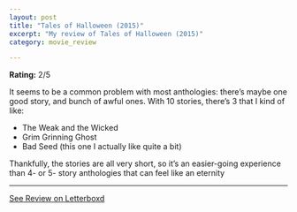 ```yaml
---
layout: post
title: "Tales of Halloween (2015)"
excerpt: "My review of Tales of Halloween (2015)"
category: movie_review

---
```


**Rating:** 2/5

It seems to be a common problem with most anthologies: there’s maybe one good story, and bunch of awful ones. With 10 stories, there’s 3 that I kind of like:

- The Weak and the Wicked
- Grim Grinning Ghost
- Bad Seed (this one I actually like quite a bit)

Thankfully, the stories are all very short, so it’s an easier-going experience than 4- or 5- story anthologies that can feel like an eternity

<hr>

[See Review on Letterboxd](https://boxd.it/1qI90J)
